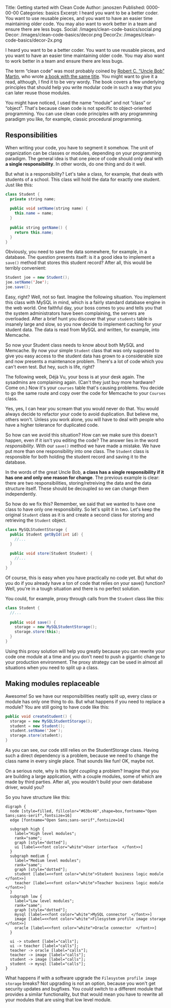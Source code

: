 Title:      Getting started with Clean Code
Author:     janoszen
Published:  0000-00-00
Categories: basics
Excerpt:    I heard you want to be a better coder. You want to use reusable pieces, and you want to have an easier time 
            maintaining older code. You may also want to work better in a team and ensure there are less bugs.
Social:     /images/clean-code-basics/social.png
Decor:      /images/clean-code-basics/decor.png
Decor2x:    /images/clean-code-basics/decor-2x.png

I heard you want to be a better coder. You want to use reusable pieces, and you want to have an easier time 
maintaining older code. You may also want to work better in a team and ensure there are less bugs. 

The term “clean code” was most probably coined by [Robert C. “Uncle Bob” Martin](https://cleancoders.com/), who wrote
[a book with the same title](/book/uncle-bob-clean-code). You might want to give it a read, although, I find it to be
very wordy. The book covers a few underlying principles that should help you write modular code in such a way that you
can later reuse those modules.

You might have noticed, I used the name “module” and not “class” or “object”. That's because clean code is not 
specific to object-oriented programming. You can use clean code principles with any programming paradigm you 
like, for example, classic procedural programming.

## Responsibilities

When writing your code, you have to segment it somehow. The unit of organization can be classes or 
modules, depending on your programming paradigm. The general idea is that one piece of code should only deal with **a 
single responsibility**. In other words, do one thing and do it well.

But what is a responsibility? Let's take a class, for example, that deals with students of a school. This class will 
hold the data for exactly one student. Just like this:

```java
class Student {
  private string name;
  
  public void setName(string name) {
    this.name = name;
  }
  
  public string getName() {
    return this.name;
  }
}
```

Obviously, you need to save the data somewhere, for example, in a database. The question presents itself: is it a 
good idea to implement a `save()` method that stores this student record? After all, this would be terribly convenient:

```java
Student joe = new Student();
joe.setName('Joe');
joe.save();
```

Easy, right? Well, not so fast. Imagine the following situation. You implement this class with MySQL in mind, which 
is a fairly standard database engine in the web world. One faithful day, your boss comes to you and tells you that the 
system administrators have been complaining, the servers are overloaded. After a brief hunt you discover that your 
`students` table is insanely large and slow, so you now decide to implement caching for your student data. The data is 
read from MySQL and written, for example, into Memcache.

So now your Student class needs to know about both MySQL and Memcache. By now your simple `Student` class that was 
only supposed to give you easy access to the student data has grown to a considerable size and now presents a 
maintenance problem. There's a lot of code which you can't even test. But hey, such is life, right?

The following week, Déjà Vu, your boss is at your desk again. The sysadmins are complaining again. (Can't they just 
buy more hardware? Come on.) Now it's your `courses` table that's causing problems. You decide to go the same route 
and copy over the code for Memcache to your `Courses` class.

Yes, yes, I can hear you scream that you would never do that. You would always decide to refactor your code to avoid 
duplication. But believe me, others won't. Unless you work alone, you will have to deal with people who have a higher 
tolerance for duplicated code.

So how can we avoid this situation? How can we make sure this doesn't happen, even if it isn't you editing the code? 
The answer lies in the word *responsibility*. With our `save()` method we have made a mistake. We have put more than 
one responsibility into one class. The `Student` class is responsible for both holding the student record and saving 
it to the database.

In the words of the great Uncle Bob, **a class has a single responsibility if it has one and only one reason for 
change**. The previous example is clear: there are two responsibilities, storing/retreiving the data and the data 
structure itself. These should be decoupled so we can change them independently.

So how do we fix this? Remember, we said that we wanted to have one class to have only one responsibility. So let's 
split it in two. Let's keep the original `Student` class as it is and create a second class for storing and 
retrieving the `Student` object.

```java
class MySQLStudentStorage {
  public Student getById(int id) {
    //...
  }
  
  public void store(Student Student) {
    //...
  }
}
```

Of course, this is easy when you have practically no code yet. But what do you do if you already have a ton of code 
that relies on your save() function? Well, you're in a tough situation and there is no perfect solution.

You could, for example, proxy through calls from the `Student` class like this:

```java
class Student {
  //...
  
  public void save() {
    storage = new MySQLStudentStorage();
    storage.store(this);
  }
}
```

Using this proxy solution will help you greatly because you can rewrite your code one module at a time and you don't 
need to push a gigantic change to your production environment. The proxy strategy can be used in almost all 
situations when you need to split up a class.

## Making modules replaceable

Awesome! So we have our responsibilities neatly split up, every class or module has only one thing to do. But what 
happens if you need to replace a module? You are still going to have code like this:

```java
public void createStudent() {
  storage = new MySQLStudentStorage();
  student = new Student();
  student.setName('Joe');
  storage.store(student);
}
```

As you can see, our code still relies on the StudentStorage class. Having such a direct dependency is a problem, 
because we need to change the class name in every single place. That sounds like fun! OK, maybe not.

On a serious note, why is this *tight coupling* a problem? Imagine that you are building a large application, with a 
couple modules, some of which are made by third parties. After all, you wouldn't build your own database driver, 
would you?

So you have structure like this:

```dotsvg
digraph {
  node [style=filled, fillcolor="#63bc46",shape=box,fontname="Open Sans;sans-serif",fontsize=16]
  edge [fontname="Open Sans;sans-serif",fontsize=14]

  subgraph high {
    label="High level modules";
    rank="same";
    graph [style="dotted"];
    ui [label=<<font color="white">User interface  </font>>]
  }
  subgraph medium {
    label="Medium level modules";
    rank="same";
    graph [style="dotted"];
    student [label=<<font color="white">Student business logic module  </font>>]
    teacher [label=<<font color="white">Teacher business logic module  </font>>]
  }
  subgraph low {
    label="Low level modules";
    rank="same";
    graph [style="dotted"];
    mysql [label=<<font color="white">MySQL connector  </font>>]
    image [label=<<font color="white">Filesystem profile image storage  </font>>]
    oracle [label=<<font color="white">Oracle connector  </font>>]
  }
  
  ui -> student [label="calls"];
  ui -> teacher [label="calls"];
  teacher -> oracle [label="calls"];
  teacher -> image [label="calls"];
  student -> image [label="calls"];
  student -> mysql [label="calls"];
}
```

What happens if with a software upgrade the `Filesystem profile image storage` breaks? Not upgrading is not an option, 
because you won't get security updates and bugfixes. You *could* switch to a different module that provides a similar 
functionality, but that would mean you have to rewrite all your modules that are using that low level module.

